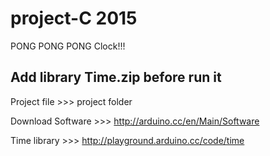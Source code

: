 # project-C 2015
PONG PONG PONG Clock!!!

## Add library Time.zip before run it

Project file >>> project folder

Download Software >>> http://arduino.cc/en/Main/Software

Time library >>> http://playground.arduino.cc/code/time
